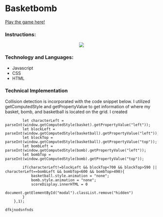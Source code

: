 # Basketbomb

[Play the game here!](https://jonsiu826.github.io/javascript_project/)

### Instructions:

<p align="center">
  <img src="https://github.com/jonsiu826/javascript_project/blob/main/assets/intromodal.png">
</p>

### Technology and Languages:

* Javascript
* CSS
* HTML

### Technical Implementation

Collision detection is incorporated with the code snippet below. I utilized getComputedStyle and getPropertyValue to get information of where my basket, bomb, and basketball is located on the grid. I created 

```setInterval(function(){
        let characterLeft = parseInt(window.getComputedStyle(basket).getPropertyValue("left"));
        let blockLeft = parseInt(window.getComputedStyle(basketball).getPropertyValue("left"));
        let blockTop = parseInt(window.getComputedStyle(basketball).getPropertyValue("top"));
        let bombLeft = parseInt(window.getComputedStyle(bomb).getPropertyValue("left"));
        let bombTop = parseInt(window.getComputedStyle(bomb).getPropertyValue("top"));
        
        if(characterLeft!=blockLeft && blockTop<700 && blockTop>590 || characterLeft==bombLeft && bombTop<600 && bombTop>490){
            basketball.style.animation = "none";
            bomb.style.animation = "none";
            scoreDisplay.innerHTML = 0
            document.getElementById("modal").classList.remove("hidden")
        }
    },1);
    
dfkjnodsnfnds

